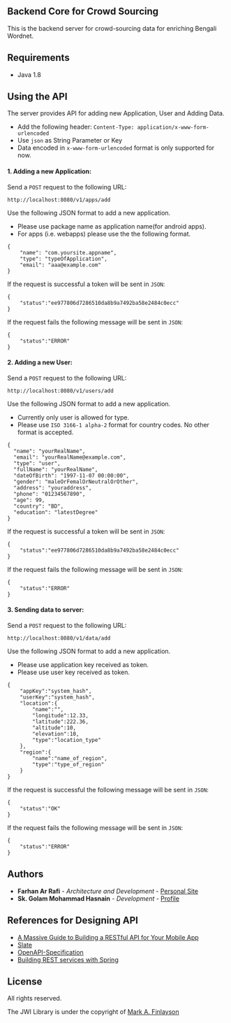## Backend Core for Crowd Sourcing

This is the backend server for crowd-sourcing data for enriching Bengali Wordnet.

## Requirements

* Java 1.8

## Using the API

The server provides API for adding new Application, User and Adding Data.
* Add the following header:
`Content-Type: application/x-www-form-urlencoded`
* Use `json` as String Parameter or Key
* Data encoded in `x-www-form-urlencoded` format is only supported for now.

#### 1. Adding a new Application:
Send a `POST` request to the following URL:
```
http://localhost:8080/v1/apps/add
```
Use the following JSON format to add a new application.
* Please use package name as application name(for android apps).
* For apps (i.e. webapps) please use the the following format.

```
{
    "name": "com.yoursite.appname",
    "type": "typeOfApplication",
    "email": "aaa@example.com"
}
```
If the request is successful a token will be sent in `JSON`:
```
{
    "status":"ee977806d7286510da8b9a7492ba58e2484c0ecc"
}
```
If the request fails the following message will be sent in `JSON`:
```
{
    "status":"ERROR"
}
```

#### 2. Adding a new User:
Send a `POST` request to the following URL:
```
http://localhost:8080/v1/users/add
```
Use the following JSON format to add a new application.
* Currently only user is allowed for type.
* Please use `ISO 3166-1 alpha-2` format for country codes.
No other format is accepted.

```
{
  "name": "yourRealName",
  "email": "yourRealName@example.com",
  "type": "user",
  "fullName": "yourRealName",
  "dateOfBirth": "1997-11-07 00:00:00",
  "gender": "maleOrFemalOrNeutralOrOther",
  "address": "youraddress",
  "phone": "01234567890",
  "age": 99,
  "country": "BD",
  "education": "latestDegree"
}
```
If the request is successful a token will be sent in `JSON`:
```
{
    "status":"ee977806d7286510da8b9a7492ba58e2484c0ecc"
}
```
If the request fails the following message will be sent in `JSON`:
```
{
    "status":"ERROR"
}
```

#### 3. Sending data to server:
Send a `POST` request to the following URL:
```
http://localhost:8080/v1/data/add
```
Use the following JSON format to add a new application.
* Please use application key received as token.
* Please use user key received as token.

```
{  
    "appKey":"system_hash",
    "userKey":"system_hash",
    "location":{  
        "name":"",
        "longitude":12.33,
        "latitude":222.36,
        "altitude":10,
        "elevation":10,
        "type":"location_type"
    },
    "region":{  
        "name":"name_of_region",
        "type":"type_of_region"
    }
}
```
If the request is successful the following message will be sent in `JSON`:
```
{
    "status":"OK"
}
```
If the request fails the following message will be sent in `JSON`:
```
{
    "status":"ERROR"
}
```
## Authors

* **Farhan Ar Rafi** - *Architecture and Development* - [Personal Site](https://farhanarrafi.com)
* **Sk. Golam Mohammad Hasnain** - *Development* - [Profile](https://github.com/Oithe)

## References for Designing API
* [A Massive Guide to Building a RESTful API for Your Mobile App](https://savvyapps.com/blog/how-to-build-restful-api-mobile-app)
* [Slate](https://github.com/lord/slate)
* [OpenAPI-Specification](https://github.com/OAI/OpenAPI-Specification/blob/master/versions/3.0.1.md)
* [Building REST services with Spring](https://spring.io/guides/tutorials/bookmarks/)

## License

All rights reserved.

The JWI Library is under the copyright of [Mark A. Finlayson](https://users.cs.fiu.edu/~markaf/)